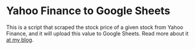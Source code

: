 # Yahoo Finance to Google Sheets

This is a script that scraped the stock price of a given stock from Yahoo Finance, and it will upload this value to Google Sheets. Read more about it [at my blog](https://python-everything.com/).
